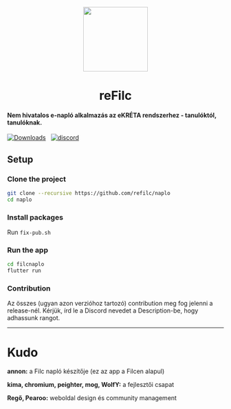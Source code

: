 <p align=center>
  <img src="https://media.discordapp.net/attachments/1111727410677825596/1111790518964326510/reFilc_Logo2.png?width=671&height=671" width=150>
  <h1 align=center><b>reFilc</b></h1>
</p>

#### Nem hivatalos e-napló alkalmazás az eKRÉTA rendszerhez - tanulóktól, tanulóknak.

[![Downloads](https://img.shields.io/github/downloads-pre/refilc/naplo/latest/total?color=%23&label=Downloads&logo=github&sort=semver)](https://github.com/refilc/naplo/releases) &nbsp; [![discord](https://img.shields.io/discord/1111649116020285532?label=Discord)](http://dc.refilc.hu)

## Setup

### Clone the project

```sh
git clone --recursive https://github.com/refilc/naplo
cd naplo
```

### Install packages

Run `fix-pub.sh`

### Run the app

```sh
cd filcnaplo
flutter run
```

### Contribution

Az összes (ugyan azon verzióhoz tartozó) contribution meg fog jelenni a release-nél. Kérjük, írd le a Discord nevedet a Description-be, hogy adhassunk rangot.

-------

# Kudo

**annon:** a Filc napló készítője (ez az app a Filcen alapul)

**kima, chromium, peighter, mog, WolfY:** a fejlesztői csapat

**Regő, Pearoo:** weboldal design és community management
